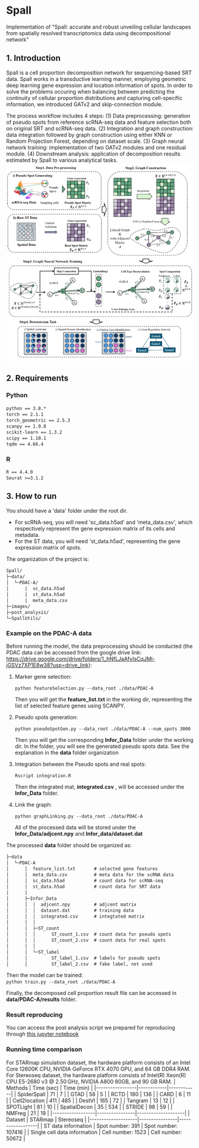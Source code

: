 # Spall
Implementation of "Spall: accurate and robust unveiling cellular landscapes from spatially resolved transcriptomics data using decompositional network"  
## 1. Introduction
Spall is a cell proportion decomposition network for sequencing-based SRT data. Spall works in a transductive learning manner, employing geometric deep learning gene expression and location information of spots. In order to solve the problems occuring when balancing between predicting the continuity of cellular proportion distributions and capturing cell-specific information, we introduced GATv2 and skip-connection module.  

The process workflow includes 4 steps: (1) Data preprocessing: generation of pseudo spots from reference scRNA-seq data and feature selection both on original SRT and scRNA-seq data. (2) Integration and graph construction: data integration followed by graph construction using either KNN or Random Projection Forest, depending on dataset scale. (3) Graph neural network training: implementation of two GATv2 modules and one residual module. (4) Downstream analysis: application of decomposition results estimated by Spall to various analytical tasks.
![Example Image](images/Spall.jpg)


## 2. Requirements
### Python
    python == 3.8.*  
    torch == 2.1.1  
    torch_geometric == 2.5.3  
    scanpy == 1.9.8  
    scikit-learn == 1.3.2  
    scipy == 1.10.1  
    tqdm == 4.66.4  

### R
    R == 4.4.0  
    Seurat >=3.1.2

## 3. How to run
You should have a 'data' folder under the root dir.

- For scRNA-seq, you will need 'sc_data.h5ad' and 'meta_data.csv', which respectively represent the gene expression matrix of its cells and metadata. 
- For the ST data, you will need 'st_data.h5ad', representing the gene expression matrix of spots.  

The organization of the project is:
```
Spall/
├─data/
│  └─PDAC-A/
│      |  sc_data.h5ad
│      |  st_data.h5ad
│      |  meta_data.csv
├─images/
├─post_analysis/
└─SpallUtils/
```


### Example on the PDAC-A data
Before running the model, the data preprocessing should be conducted (the PDAC data can be accessed from the google drive link: https://drive.google.com/drive/folders/1_hNfLJaAfvIsCqJMj-jGSVz7XP1E8w38?usp=drive_link):  
1. Marker gene selection:  
    ```
    python featureSelection.py --data_root ./data/PDAC-A
    ```   
    Then you will get the **feature_list.txt** in the working dir, representing the list of selected feature genes using SCANPY.

2. Pseudo spots generation:   
    ```
    python pseudoSpotGen.py --data_root ./data/PDAC-A --num_spots 3000
    ```  
    Then you will get the corresponding **Infor_Data** folder under the working dir. In the folder, you will see the generated pseudo spots data. See the explanation in the **data** folder organization
3. Integration between the Pseudo spots and real spots:  
    ```
    Rscript integration.R
    ```   
    Then the integrated mat, **integrated.csv** , will be accessed under the **Infor_Data** folder.
4. Link the graph:  
    ```
    python graphLinking.py --data_root ./data/PDAC-A
    ```  
    All of the processed data will be stored under the **Infor_Data/adjcent.npy** and **Infor_data/dataset.dat**


The processed **data** folder should be organized as:
```
├─data
│  └─PDAC-A
│      │  feature_list.txt       # selected gene features
│      │  meta_data.csv          # meta data for the scRNA data
│      │  sc_data.h5ad           # count data for scRNA-seq
│      │  st_data.h5ad           # count data for SRT data
|      |
│      ├─Infor_Data
│      │  │  adjcent.npy         # adjcent matrix
│      │  │  dataset.dat         # training data
│      │  │  integrated.csv      # integtated matrix
│      │  │
│      │  ├─ST_count
│      │  │      ST_count_1.csv  # count data for pseudo spots
│      │  │      ST_count_2.csv  # count data for real spots
│      │  │
│      │  └─ST_label
│      │         ST_label_1.csv  # labels for pseudo spots
│      │         ST_label_2.csv  # fake label, not used
```

Then the model can be trained:  
`python train.py --data_root ./data/PDAC-A`

Finally, the decomposed cell proportion result file can be accessed in **data/PDAC-A/results** folder.

### Result reproducing
You can access the post analysis script we prepared for reproducing through [this jupyter notebook](post_analysis/PDAC_post_analysis.ipynb)


### Running time comparison
For STARmap simulation dataset, the hardware platform consists of an Intel Core 12600K CPU, NVIDIA GeForce RTX 4070 GPU, and 64 GB DDR4 RAM.  
For Stereoseq dataset, the hardware platform consists of Intel(R) Xeon(R) CPU E5-2680 v3 @ 2.50 GHz, NVIDIA A800 80GB, and 90 GB RAM.
| Methods         | Time (sec) | Time (min) |
|-----------------|------------|------------|
| SpiderSpall     | 71         | 7          |
| GTAD            | 58         | 5          |
| RCTD            | 180        | 136        |
| CARD            | 6          | 11         |
| Cell2location   | 411        | 485        |
| DestVI          | 165        | 72         |
| Tangram         | 13         | 12         |
| SPOTLight       | 81         | 10         |
| SpatialDecon    | 35         | 534        |
| STRIDE          | 98         | 59         |
| NMFreg          | 21         | 19         |
|------------------|----------------|--------------------|
| Dataset            | STARmap        | Stereoseq        |
|--------------------|----------------|------------------|
| ST data information | Spot number: 391 | Spot number: 107416 |
| Single cell data information | Cell number: 1523 | Cell number: 50672 |
